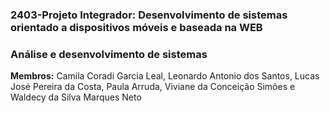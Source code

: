 ### 2403-Projeto Integrador: Desenvolvimento de sistemas orientado a dispositivos móveis e baseada na WEB 
### Análise e desenvolvimento de sistemas

**Membros:** Camila Coradi Garcia Leal, Leonardo Antonio dos Santos, Lucas José Pereira da Costa, Paula Arruda, Viviane da Conceição Simões e Waldecy da Silva Marques Neto
